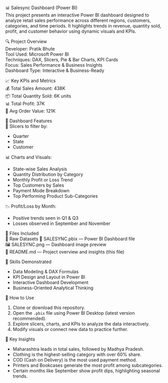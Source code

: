 📊 Salesync Dashboard (Power BI)  
This project presents an interactive Power BI dashboard designed to analyze retail sales performance across different regions, customers, categories, and time periods. It highlights trends in revenue, quantity sold, profit, and customer behavior using dynamic visuals and KPIs.

🔍 Project Overview  
Developer: Pratik Bhute  
Tool Used: Microsoft Power BI  
Techniques: DAX, Slicers, Pie & Bar Charts, KPI Cards  
Focus: Sales Performance & Business Insights  
Dashboard Type: Interactive & Business-Ready  

📈 Key KPIs and Metrics  
💰 Total Sales Amount: 438K  
📦 Total Quantity Sold: 6K units  
📊 Total Profit: 37K  
🧾 Avg Order Value: 121K  

🧩 Dashboard Features  
🔘 Slicers to filter by:  
- Quarter  
- State  
- Customer  

📊 Charts and Visuals:  
- State-wise Sales Analysis  
- Quantity Distribution by Category  
- Monthly Profit or Loss Trend  
- Top Customers by Sales  
- Payment Mode Breakdown  
- Top Performing Product Sub-Categories  

📉 Profit/Loss by Month:  
- Positive trends seen in Q1 & Q3  
- Losses observed in September and November  

📁 Files Included  
📁 Raw Datasets
📄 SALESYNC.pbix — Power BI Dashboard file  
🖼️ SALESYNC.png — Dashboard image preview  
📘 README.md — Project overview and insights (this file)  

🧠 Skills Demonstrated  
- Data Modeling & DAX Formulas  
- KPI Design and Layout in Power BI  
- Interactive Dashboard Development  
- Business-Oriented Analytical Thinking  

🚀 How to Use  
1. Clone or download this repository.  
2. Open the `.pbix` file using Power BI Desktop (latest version recommended).  
3. Explore slicers, charts, and KPIs to analyze the data interactively.  
4. Modify visuals or connect new data to practice further.  

📌 Key Insights  
- Maharashtra leads in total sales, followed by Madhya Pradesh.  
- Clothing is the highest-selling category with over 60% share.  
- COD (Cash on Delivery) is the most used payment method.  
- Printers and Bookcases generate the most profit among subcategories.  
- Certain months like September show profit dips, highlighting seasonal trends.  

